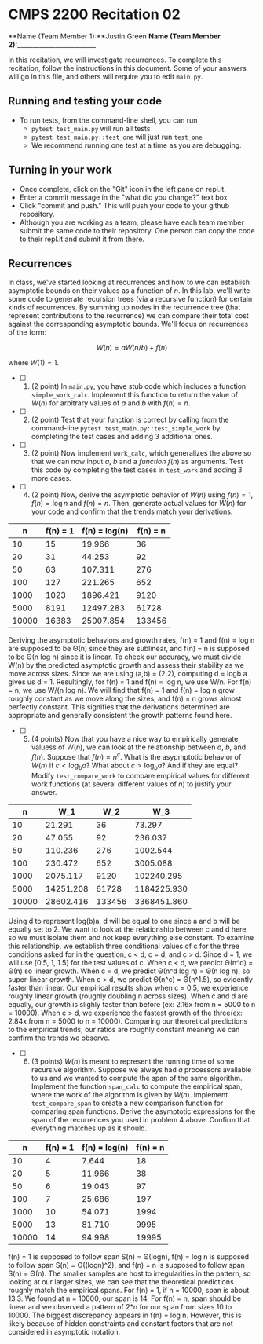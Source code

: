 # CMPS 2200  Recitation 02

**Name (Team Member 1):**Justin Green 
**Name (Team Member 2):**_________________________

In this recitation, we will investigate recurrences. 
To complete this recitation, follow the instructions in this document. Some of your answers will go in this file, and others will require you to edit `main.py`.



## Running and testing your code
- To run tests, from the command-line shell, you can run
  + `pytest test_main.py` will run all tests
  + `pytest test_main.py::test_one` will just run `test_one`
  + We recommend running one test at a time as you are debugging.

## Turning in your work

- Once complete, click on the "Git" icon in the left pane on repl.it.
- Enter a commit message in the "what did you change?" text box
- Click "commit and push." This will push your code to your github repository.
- Although you are working as a team, please have each team member submit the same code to their repository. One person can copy the code to their repl.it and submit it from there.

## Recurrences

In class, we've started looking at recurrences and how to we can establish asymptotic bounds on their values as a function of $n$. In this lab, we'll write some code to generate recursion trees (via a recursive function) for certain kinds of recurrences. By summing up nodes in the recurrence tree (that represent contributions to the recurrence) we can compare their total cost against the corresponding asymptotic bounds. We'll focus on  recurrences of the form:

$$ W(n) = aW(n/b) + f(n) $$

where $W(1) = 1$.

- [ ] 1. (2 point) In `main.py`, you have stub code which includes a function `simple_work_calc`. Implement this function to return the value of $W(n)$ for arbitrary values of $a$ and $b$ with $f(n)=n$.

- [ ] 2. (2 point) Test that your function is correct by calling from the command-line `pytest test_main.py::test_simple_work` by completing the test cases and adding 3 additional ones.

- [ ] 3. (2 point) Now implement `work_calc`, which generalizes the above so that we can now input $a$, $b$ and a *function* $f(n)$ as arguments. Test this code by completing the test cases in `test_work` and adding 3 more cases.

- [ ] 4. (2 point) Now, derive the asymptotic behavior of $W(n)$ using $f(n) = 1$, $f(n) = \log n$ and $f(n) = n$. Then, generate actual values for $W(n)$ for your code and confirm that the trends match your derivations.

|     n |   f(n) = 1 |   f(n) = log(n) |   f(n) = n |
|-------|------------|-----------------|------------|
|    10 |         15 |          19.966 |         36 |
|    20 |         31 |          44.253 |         92 |
|    50 |         63 |         107.311 |        276 |
|   100 |        127 |         221.265 |        652 |
|  1000 |       1023 |        1896.421 |       9120 |
|  5000 |       8191 |       12497.283 |      61728 |
| 10000 |      16383 |       25007.854 |     133456 |
Deriving the asymptotic behaviors and growth rates, f(n) = 1 and f(n) = log n are supposed to be Θ(n) since they are sublinear, and f(n) = n is supposed to be Θ(n log n) since it is linear. To check our accuracy, we must divide W(n) by the predicted asymptotic growth and assess their stability as we move across sizes. Since we are using (a,b) = (2,2), computing d = logb a gives us d = 1. Resultingly, for f(n) = 1 and f(n) = log n, we use W/n. For f(n) = n, we use W/(n log n). We will find that f(n) = 1 and f(n) = log n grow roughly constant as we move along the sizes, and f(n) = n grows almost perfectly constant. This signifies that the derivations determined are appropriate and generally consistent the growth patterns found here.


- [ ] 5. (4 points) Now that you have a nice way to empirically generate valuess of $W(n)$, we can look at the relationship between $a$, $b$, and $f(n)$. Suppose that $f(n) = n^c$. What is the asypmptotic behavior of $W(n)$ if $c < \log_b a$? What about $c > \log_b a$? And if they are equal? Modify `test_compare_work` to compare empirical values for different work functions (at several different values of $n$) to justify your answer. 

|     n |       W_1 |    W_2 |         W_3 |
|-------|-----------|--------|-------------|
|    10 |    21.291 |     36 |      73.297 |
|    20 |    47.055 |     92 |     236.037 |
|    50 |   110.236 |    276 |    1002.544 |
|   100 |   230.472 |    652 |    3005.088 |
|  1000 |  2075.117 |   9120 |  102240.295 |
|  5000 | 14251.208 |  61728 | 1184225.930 |
| 10000 | 28602.416 | 133456 | 3368451.860 |
Using d to represent log(b)a, d will be equal to one since a and b will be equally set to 2. We want to look at the relationship between c and d here, so we must isolate them and not keep everything else constant. To examine this relationship, we establish three conditional values of c for the three conditions asked for in the question, c < d, c = d, and c > d. Since d = 1, we will use [0.5, 1, 1.5] for the test values of c. When c < d, we predict Θ(n^d) = Θ(n) so linear growth. When c = d, we predict Θ(n^d log n) = Θ(n log n), so super-linear growth. When c > d, we predict Θ(n^c) = Θ(n^1.5), so evidently faster than linear. Our empirical results show when c = 0.5, we experience roughly linear growth (roughly doubling n across sizes). When c and d are equally, our growth is slighly faster than before (ex: 2.16x from n = 5000 to n = 10000). When c > d, we experience the fastest growth of the three(ex: 2.84x from n = 5000 to n = 10000). Comparing our theoretical predictions to the empirical trends, our ratios are roughly constant meaning we can confirm the trends we observe. 

- [ ] 6. (3 points) $W(n)$ is meant to represent the running time of some recursive algorithm. Suppose we always had $a$ processors available to us and we wanted to compute the span of the same algorithm. Implement the function `span_calc` to compute the empirical span, where the work of the algorithm is given by $W(n)$. Implement `test_compare_span` to create a new comparison function for comparing span functions. Derive the asymptotic expressions for the span of the recurrences you used in problem 4 above. Confirm that everything matches up as it should. 

|     n |   f(n) = 1 |   f(n) = log(n) |   f(n) = n |
|-------|------------|-----------------|------------|
|    10 |          4 |           7.644 |         18 |
|    20 |          5 |          11.966 |         38 |
|    50 |          6 |          19.043 |         97 |
|   100 |          7 |          25.686 |        197 |
|  1000 |         10 |          54.071 |       1994 |
|  5000 |         13 |          81.710 |       9995 |
| 10000 |         14 |          94.998 |      19995 |
f(n) = 1 is supposed to follow span S(n) = Θ(logn), f(n) = log n is supposed to follow span S(n) = Θ((logn)^2), and f(n) = n is supposed to follow span S(n) = Θ(n).
The smaller samples are host to irregularities in the pattern, so looking at our larger sizes, we can see that the theoretical predictions roughly match the empirical spans. For f(n) = 1, if n = 10000, span is about 13.3. We found at n = 10000, our span is 14. For f(n) = n, span should be linear and we observed a pattern of 2*n for our span from sizes 10 to 10000. The biggest discrepancy appears in f(n) = log n. However, this is likely because of hidden constraints and constant factors that are not considered in asymptotic notation.
